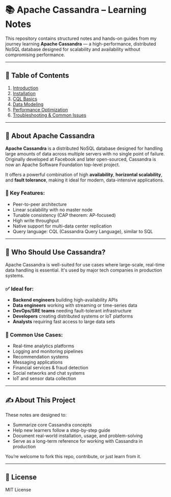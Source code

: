 # 📚 Apache Cassandra – Learning Notes

This repository contains structured notes and hands-on guides from my journey learning **Apache Cassandra** — a high-performance, distributed NoSQL database designed for scalability and availability without compromising performance.

---

## 📌 Table of Contents

1. [Introduction](./docs/01-introduction.md)
2. [Installation](./docs/02-installation.md)
3. [CQL Basics](./docs/03-cql-basics.md)
4. [Data Modeling](./docs/04-data-modeling.md)
5. [Performance Optimization](./docs/05-performance.md)
6. [Troubleshooting & Common Issues](./docs/06-troubleshooting.md)

---

## 🧠 About Apache Cassandra

**Apache Cassandra** is a distributed NoSQL database designed for handling large amounts of data across multiple servers with no single point of failure. Originally developed at Facebook and later open-sourced, Cassandra is now an Apache Software Foundation top-level project.

It offers a powerful combination of high **availability**, **horizontal scalability**, and **fault tolerance**, making it ideal for modern, data-intensive applications.

### 🔧 Key Features:

- Peer-to-peer architecture
- Linear scalability with no master node
- Tunable consistency (CAP theorem: AP-focused)
- High write throughput
- Native support for multi-data center replication
- Query language: CQL (Cassandra Query Language), similar to SQL

---

## 👥 Who Should Use Cassandra?

Apache Cassandra is well-suited for use cases where large-scale, real-time data handling is essential. It's used by major tech companies in production systems.

### ✅ Ideal for:

- **Backend engineers** building high-availability APIs
- **Data engineers** working with streaming or time-series data
- **DevOps/SRE teams** needing fault-tolerant infrastructure
- **Developers** creating distributed systems or IoT platforms
- **Analysts** requiring fast access to large data sets

### 🏢 Common Use Cases:

- Real-time analytics platforms
- Logging and monitoring pipelines
- Recommendation systems
- Messaging applications
- Financial services & fraud detection
- Social networks and chat systems
- IoT and sensor data collection

---

## ✍️ About This Project

These notes are designed to:

- Summarize core Cassandra concepts
- Help new learners follow a step-by-step guide
- Document real-world installation, usage, and problem-solving
- Serve as a long-term reference for working with Cassandra in production

You’re welcome to fork this repo, contribute, or just learn from it.

---

## 📜 License

MIT License
